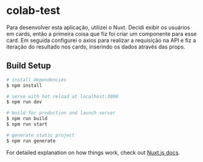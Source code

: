 # colab-test
Para desenvolver esta aplicação, utilizei o Nuxt. Decidi exibir os usuários em cards, então a primeira coisa que fiz foi criar um componente para esse card.
Em seguida configurei o axios para realizar a requisição na API e fiz a iteração do resultado nos cards, inserindo os dados através das props.

## Build Setup

```bash
# install dependencies
$ npm install

# serve with hot reload at localhost:3000
$ npm run dev

# build for production and launch server
$ npm run build
$ npm run start

# generate static project
$ npm run generate
```

For detailed explanation on how things work, check out [Nuxt.js docs](https://nuxtjs.org).
